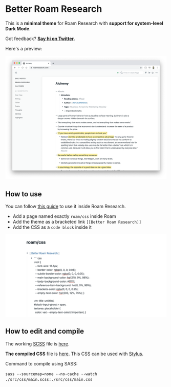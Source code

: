# Better Roam Research

This is a **minimal theme** for Roam Research with **support for system-level Dark Mode**. 

Got feedback? **[Say hi on Twitter](https://twitter.com/linuz90).**

Here's a preview:

![](/assets/preview.png)

## How to use

You can follow [this guide](https://nesslabs.com/roam-research-themes-custom-styling-css) to use it inside Roam Research.

-   Add a page named exactly `roam/css` inside Roam
-   Add the theme as a bracketed link `[[Better Roam Research]]`
-   Add the CSS as a `code block` inside it

![](/assets/how-to.png)

## How to edit and compile

The working [SCSS](https://sass-lang.com/) file is [here](/main.scss).

**The compiled CSS** file is [here](/src/css/main.css). This CSS can be used with [Stylus](https://chrome.google.com/webstore/detail/stylus-beta/apmmpaebfobifelkijhaljbmpcgbjbdo?hl=en).

Command to compile using SASS:

`sass --sourcemap=none --no-cache --watch ./src/css/main.scss:./src/css/main.css`
